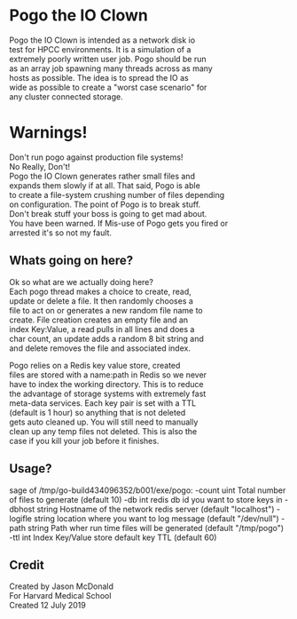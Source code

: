 Pogo the IO Clown
===================

Pogo the IO Clown is intended as a network disk io  
test for HPCC environments. It is a simulation of a  
extremely poorly written user job. Pogo should be run  
as an array job spawning many threads across as many  
hosts as possible. The idea is to spread the IO as  
wide as possible to create a "worst case scenario" for  
any cluster connected storage.  

Warnings!
=========

Don't run pogo against production file systems!  
No Really, Don't!  
Pogo the IO Clown generates rather small files and  
expands them slowly if at all. That said, Pogo is able  
to create a file-system crushing number of files depending  
on configuration. The point of Pogo is to break stuff.  
Don't break stuff your boss is going to get mad about.  
You have been warned. If Mis-use of Pogo gets you fired or  
arrested it's so not my fault.

Whats going on here?
--------------------
Ok so what are we actually doing here?  
Each pogo thread makes a choice to create, read,  
update or delete a file. It then randomly chooses a  
file to act on or generates a new random file name to  
create. File creation creates an empty file and an  
index Key:Value, a read pulls in all lines and does a  
char count, an update adds a random 8 bit string and  
and delete removes the file and associated index.  

Pogo relies on a Redis key value store, created  
files are stored with a name:path in Redis so we never  
have to index the working directory. This is to reduce  
the advantage of storage systems with extremely fast  
meta-data services. Each key pair is set with a TTL  
(default is 1 hour) so anything that is not deleted  
gets auto cleaned up. You will still need to manually  
clean up any temp files not deleted. This is also the  
case if you kill your job before it finishes.

Usage?
------

sage of /tmp/go-build434096352/b001/exe/pogo:
  -count uint
        Total number of files to generate (default 10)
  -db int
        redis db id you want to store keys in
  -dbhost string
        Hostname of the network redis server (default "localhost")
  -logifle string
        location where you want to log message (default "/dev/null")
  -path string
        Path wher run time files will be generated (default "/tmp/pogo")
  -ttl int
        Index Key/Value store default key TTL (default 60)

Credit
-------
Created by Jason McDonald  
For Harvard Medical School  
Created 12 July 2019  
